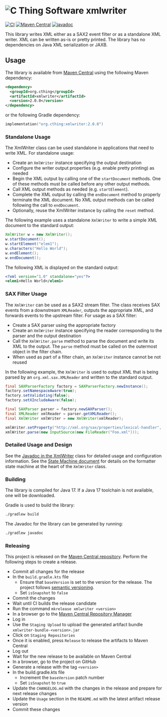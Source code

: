# ![C Thing Software](https://www.cthing.com/branding/CThingSoftware-57x60.png "C Thing Software") xmlwriter

[![CI](https://github.com/cthing/xmlwriter/actions/workflows/ci.yml/badge.svg)](https://github.com/cthing/xmlwriter/actions/workflows/ci.yml)
[![Maven Central](https://maven-badges.herokuapp.com/maven-central/org.cthing/xmlwriter/badge.svg)](https://maven-badges.herokuapp.com/maven-central/org.cthing/xmlwriter)
[![javadoc](https://javadoc.io/badge2/org.cthing/xmlwriter/javadoc.svg)](https://javadoc.io/doc/org.cthing/xmlwriter)

This library writes XML either as a SAX2 event filter or as a standalone XML writer. XML can be written
as-is or pretty printed. The library has no dependencies on Java XML serialization or JAXB.

## Usage
The library is available from [Maven Central](https://repo.maven.apache.org/maven2/org/cthing/xmlwriter/) using the following Maven dependency:
```xml
<dependency>
  <groupId>org.cthing</groupId>
  <artifactId>xmlwriter</artifactId>
  <version>2.0.0</version>
</dependency>
```
or the following Gradle dependency:
```kotlin
implementation("org.cthing:xmlwriter:2.0.0")
```

### Standalone Usage
The XmlWriter class can be used standalone in applications that need to write XML. For standalone usage:
* Create an `XmlWriter` instance specifying the output destination
* Configure the writer output properties (e.g. enable pretty printing) as needed
* Begin the XML output by calling one of the `startDocument` methods. One 
  of these methods must be called before any other output methods.
* Call XML output methods as needed (e.g. `startElement`).
* Complete the XML output by calling the `endDocument` method to properly terminate the
  XML document. No XML output methods can be called following the call to `endDocument`.
* Optionally, reuse the XmlWriter instance by calling the `reset` method.

The following example uses a standalone `XmlWriter` to write a simple XML document to the standard output:
```java
XmlWriter w = new XmlWriter();
w.startDocument();
w.startElement("elem1");
w.characters("Hello World");
w.endElement();
w.endDocument();
```
The following XML is displayed on the standard output:
```xml
<?xml version="1.0" standalone="yes"?>
<elem1>Hello World</elem1>
```

### SAX Filter Usage
The `XmlWriter` can be used as a SAX2 stream filter. The class receives SAX events from a downstream `XMLReader`, 
outputs the appropriate XML, and forwards events to the upstream filter. For usage as a SAX filter:
* Create a SAX parser using the appropriate factory
* Create an `XmlWriter` instance specifying the reader corresponding to the parser and the output destination
* Call the `XmlWriter.parse` method to parse the document and write its XML to the output. The `parse`
  method must be called on the outermost object in the filter chain.
* When used as part of a filter chain, an `XmlWriter` instance cannot be not reused

In the following example, the `XmlWriter` is used to output XML that is being parsed by an
`org.xml.sax.XMLReader` and written to the standard output.
```java
final SAXParserFactory factory = SAXParserFactory.newInstance();
factory.setNamespaceAware(true);
factory.setValidating(false);
factory.setXIncludeAware(false);

final SAXParser parser = factory.newSAXParser();
final XMLReader xmlReader = parser.getXMLReader();
final XmlWriter xmlWriter = new XmlWriter(xmlReader);

xmlWriter.setProperty("http://xml.org/sax/properties/lexical-handler", xmlWriter);
xmlWriter.parse(new InputSource(new FileReader("Foo.xml")));
```

### Detailed Usage and Design
See the [Javadoc in the XmlWriter](https://javadoc.io/doc/org.cthing/xmlwriter/latest/org/cthing/xmlwriter/XmlWriter.html) class for detailed
usage and configuration information. See the [State Machine document](dev/docs/StateMachine.md) for details on the formatter state machine
at the heart of the `XmlWriter` class.

### Building
The library is compiled for Java 17. If a Java 17 toolchain is not available, one will be downloaded.

Gradle is used to build the library:
```bash
./gradlew build
```
The Javadoc for the library can be generated by running:
```bash
./gradlew javadoc
```

### Releasing
This project is released on the [Maven Central repository](https://central.sonatype.com/artifact/org.cthing/xmlwriter).
Perform the following steps to create a release.

- Commit all changes for the release
- In the `build.gradle.kts` file
    - Ensure that `baseVersion` is set to the version for the release. The project follows [semantic versioning](https://semver.org/).
    - Set `isSnapshot` to `false`
- Commit the changes
- Wait until CI builds the release candidate
- Run the command `mkrelease xmlwriter <version>`
- In a browser go to the [Maven Central Repository Manager](https://s01.oss.sonatype.org/)
- Log in
- Use the `Staging Upload` to upload the generated artifact bundle `xmlwriter-bundle-<version>.jar`
- Click on `Staging Repositories`
- Once it is enabled, press `Release` to release the artifacts to Maven Central
- Log out
- Wait for the new release to be available on Maven Central
- In a browser, go to the project on GitHub
- Generate a release with the tag `<version>`
- In the build.gradle.kts file
    - Increment the `baseVersion` patch number
    - Set `isSnapshot` to `true`
- Update the `CHANGELOG.md` with the changes in the release and prepare for next release changes
- Update the `Usage` section in the `README.md` with the latest artifact release version
- Commit these changes
